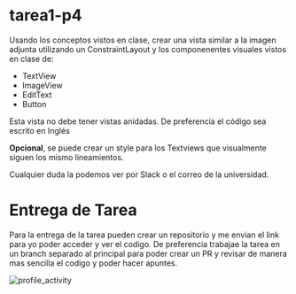 # tarea1-p4
Usando los conceptos vistos en clase, crear una vista similar a la imagen adjunta utilizando un ConstraintLayout y los componenentes visuales vistos en clase de:
 - TextView
 - ImageView
 - EditText
 - Button


Esta vista no debe tener vistas anidadas.
De preferencia el código sea escrito en Inglés

**Opcional**, se puede crear un style para los Textviews que visualmente siguen los mismo lineamientos.

Cualquier duda la podemos ver por Slack o el correo de la universidad.

# Entrega de Tarea
Para la entrega de la tarea pueden crear un repositorio y me envian el link para yo poder acceder y ver el codigo. De preferencia trabajae la tarea en un branch separado al principal para poder crear un PR y revisar de manera mas sencilla el codigo y poder hacer apuntes. 

![profile_activity](https://github.com/tavocenfo/layouts/assets/135092304/18d5c978-aaa5-416e-8800-1e0b85e9aeb5)

